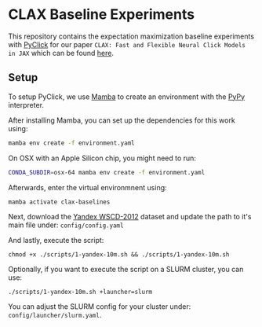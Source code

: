 # CLAX Baseline Experiments
This repository contains the expectation maximization baseline experiments with [PyClick](https://github.com/markovi/PyClick) for our paper `CLAX: Fast and Flexible Neural Click Models in JAX` which can be found [here](https://github.com/philipphager/clax/tree/main).

## Setup
To setup PyClick, we use [Mamba](https://mamba.readthedocs.io/en/latest/) to create an environment with the [PyPy](https://pypy.org/) interpreter.

After installing Mamba, you can set up the dependencies for this work using:
```bash
mamba env create -f environment.yaml
```

On OSX with an Apple Silicon chip, you might need to run:
```bash
CONDA_SUBDIR=osx-64 mamba env create -f environment.yaml
```

Afterwards, enter the virtual environmnent using:
```bash
mamba activate clax-baselines
```

Next, download the [Yandex WSCD-2012](https://dl.acm.org/doi/10.1145/2124295.2124396) dataset and update the path to it's main file under: `config/config.yaml`


And lastly, execute the script:
```
chmod +x ./scripts/1-yandex-10m.sh && ./scripts/1-yandex-10m.sh
```

Optionally, if you want to execute the script on a SLURM cluster, you can use:

```
./scripts/1-yandex-10m.sh +launcher=slurm
```

You can adjust the SLURM config for your cluster under: `config/launcher/slurm.yaml`.
